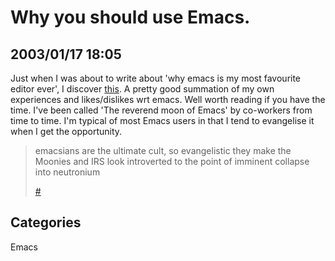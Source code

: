 # Why you should use Emacs.
## 2003/01/17 18:05

Just when I was about to write about 'why emacs is my most favourite
editor ever', I discover <a
href="http://www.livingtorah.org/~csebold/emacs/why.phtml">this</a>. A
pretty good summation of my own experiences and likes/dislikes wrt
emacs. Well worth reading if you have the time. I've been called 'The
reverend moon of Emacs' by co-workers from time to time. I'm typical
of most Emacs users in that I tend to evangelise it when I get the
opportunity. 

> emacsians are the ultimate cult, so evangelistic they make the Moonies
> and IRS look introverted to the point of imminent collapse into
> neutronium
> 
> [#](http://www.rru.com/~meo/rants/emacs.html#fn3)

## Categories
Emacs

